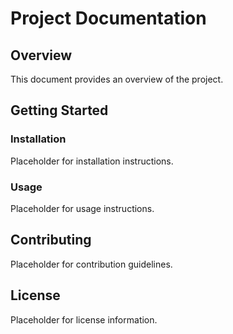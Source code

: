 # Project Documentation

## Overview

This document provides an overview of the project.

## Getting Started

### Installation

Placeholder for installation instructions.

### Usage

Placeholder for usage instructions.

## Contributing

Placeholder for contribution guidelines.

## License

Placeholder for license information.